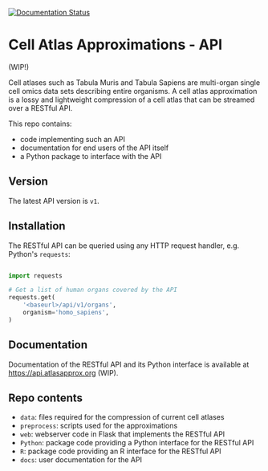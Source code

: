 [![Documentation Status](https://readthedocs.org/projects/atlasapprox/badge/?version=latest)](https://apidocs.atlasapprox.org/en/latest/?badge=latest)

Cell Atlas Approximations - API
===============================
(WIP!)

Cell atlases such as Tabula Muris and Tabula Sapiens are multi-organ single cell omics data sets describing entire organisms. A cell atlas approximation is a lossy and lightweight compression of a cell atlas that can be streamed over a RESTful API.

This repo contains:
- code implementing such an API
- documentation for end users of the API itself
- a Python package to interface with the API

Version
-------
The latest API version is `v1`.

Installation
------------
The RESTful API can be queried using any HTTP request handler, e.g. Python's `requests`:
```python

import requests

# Get a list of human organs covered by the API
requests.get(
    '<baseurl>/api/v1/organs',
    organism='homo_sapiens',
)
```


Documentation
-------------
Documentation of the RESTful API and its Python interface is available at https://api.atlasapprox.org (WIP).



Repo contents
-------------
- `data`: files required for the compression of current cell atlases
- `preprocess`: scripts used for the approximations
- `web`: webserver code in Flask that implements the RESTful API
- `Python`: package code providing a Python interface for the RESTful API
- `R`: package code providing an R interface for the RESTful API
- `docs`: user documentation for the API

